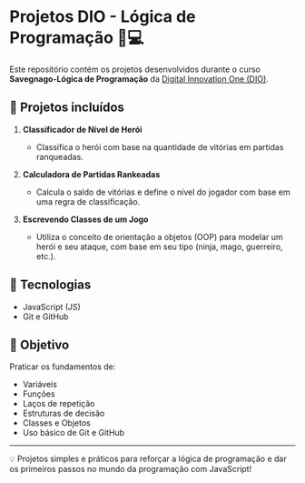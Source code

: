 # Projetos DIO - Lógica de Programação 🧠💻

Este repositório contém os projetos desenvolvidos durante o curso **Savegnago-Lógica de Programação** da [Digital Innovation One (DIO)](https://www.dio.me/).

## 📂 Projetos incluídos

1. **Classificador de Nível de Herói**
   - Classifica o herói com base na quantidade de vitórias em partidas ranqueadas.

2. **Calculadora de Partidas Rankeadas**
   - Calcula o saldo de vitórias e define o nível do jogador com base em uma regra de classificação.

3. **Escrevendo Classes de um Jogo**
   - Utiliza o conceito de orientação a objetos (OOP) para modelar um herói e seu ataque, com base em seu tipo (ninja, mago, guerreiro, etc.).

## 🧰 Tecnologias

- JavaScript (JS)
- Git e GitHub

## 🎯 Objetivo

Praticar os fundamentos de:
- Variáveis
- Funções
- Laços de repetição
- Estruturas de decisão
- Classes e Objetos
- Uso básico de Git e GitHub

---

💡 Projetos simples e práticos para reforçar a lógica de programação e dar os primeiros passos no mundo da programação com JavaScript!
